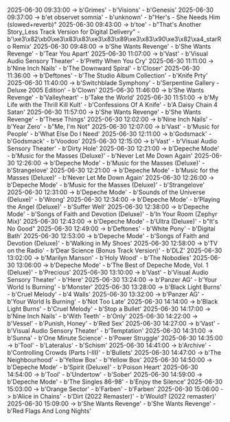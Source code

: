 2025-06-30 09:33:00 -> b'Grimes' - b'Visions' - b'Genesis'
2025-06-30 09:37:00 -> b'et observet somnia' - b'unknown' - b"Her's - She Needs Him (slowed+reverb)"
2025-06-30 09:43:00 -> b'toe' - b"That's Another Story_Less Track Version for Digital Delivery" - b'\xe3\x82\xb0\xe3\x83\x83\xe3\x83\x89\xe3\x83\x90\xe3\x82\xa4_starRo Remix'
2025-06-30 09:48:00 -> b'She Wants Revenge' - b'She Wants Revenge' - b'Tear You Apart'
2025-06-30 11:07:00 -> b'Vast' - b'Visual Audio Sensory Theater' - b'Pretty When You Cry'
2025-06-30 11:11:00 -> b'Nine Inch Nails' - b'The Downward Spiral' - b'Closer'
2025-06-30 11:36:00 -> b'Deftones' - b'The Studio Album Collection' - b'Knife Prty'
2025-06-30 11:40:00 -> b'Switchblade Symphony' - b'Serpentine Gallery - Deluxe 2005 Edition' - b'Clown'
2025-06-30 11:46:00 -> b'She Wants Revenge' - b'Valleyheart' - b'Take the World'
2025-06-30 11:51:00 -> b'My Life with the Thrill Kill Kult' - b'Confessions Of A Knife' - b'A Daisy Chain 4 Satan'
2025-06-30 11:57:00 -> b'She Wants Revenge' - b'She Wants Revenge' - b'These Things'
2025-06-30 12:02:00 -> b'Nine Inch Nails' - b'Year Zero' - b"Me, I'm Not"
2025-06-30 12:07:00 -> b'Vast' - b'Music for People' - b'What Else Do I Need'
2025-06-30 12:11:00 -> b'Godsmack' - b'Godsmack' - b'Voodoo'
2025-06-30 12:15:00 -> b'Vast' - b'Visual Audio Sensory Theater' - b'Dirty Hole'
2025-06-30 12:21:00 -> b'Depeche Mode' - b'Music for the Masses (Deluxe)' - b'Never Let Me Down Again'
2025-06-30 12:26:00 -> b'Depeche Mode' - b'Music for the Masses (Deluxe)' - b'Strangelove'
2025-06-30 12:21:00 -> b'Depeche Mode' - b'Music for the Masses (Deluxe)' - b'Never Let Me Down Again'
2025-06-30 12:26:00 -> b'Depeche Mode' - b'Music for the Masses (Deluxe)' - b'Strangelove'
2025-06-30 12:31:00 -> b'Depeche Mode' - b'Sounds of the Universe (Deluxe)' - b'Wrong'
2025-06-30 12:34:00 -> b'Depeche Mode' - b'Playing the Angel (Deluxe)' - b'Suffer Well'
2025-06-30 12:38:00 -> b'Depeche Mode' - b'Songs of Faith and Devotion (Deluxe)' - b'In Your Room (Zephyr Mix)'
2025-06-30 12:43:00 -> b'Depeche Mode' - b'Ultra (Deluxe)' - b"It's No Good"
2025-06-30 12:49:00 -> b'Deftones' - b'White Pony' - b'Digital Bath'
2025-06-30 12:53:00 -> b'Depeche Mode' - b'Songs of Faith and Devotion (Deluxe)' - b'Walking in My Shoes'
2025-06-30 12:58:00 -> b'TV on the Radio' - b'Dear Science (Bonus Track Version)' - b'DLZ'
2025-06-30 13:02:00 -> b'Marilyn Manson' - b'Holy Wood' - b'The Nobodies'
2025-06-30 13:06:00 -> b'Depeche Mode' - b'The Best of Depeche Mode, Vol. 1 (Deluxe)' - b'Precious'
2025-06-30 13:10:00 -> b'Vast' - b'Visual Audio Sensory Theater' - b'Here'
2025-06-30 13:24:00 -> b'Panzer AG' - b'Your World Is Burning' - b'Monster'
2025-06-30 13:28:00 -> b'Black Light Burns' - b'Cruel Melody' - b'4 Walls'
2025-06-30 13:32:00 -> b'Panzer AG' - b'Your World Is Burning' - b'Not Too Late'
2025-06-30 14:14:00 -> b'Black Light Burns' - b'Cruel Melody' - b'Stop a Bullet'
2025-06-30 14:17:00 -> b'Nine Inch Nails' - b'With Teeth' - b'Only'
2025-06-30 14:22:00 -> b'Vessel' - b'Punish, Honey' - b'Red Sex'
2025-06-30 14:27:00 -> b'Vast' - b'Visual Audio Sensory Theater' - b'Temptation'
2025-06-30 14:31:00 -> b'Sunna' - b'One Minute Science' - b'Power Struggle'
2025-06-30 14:35:00 -> b'Tool' - b'Lateralus' - b'Schism'
2025-06-30 14:41:00 -> b'Archive' - b'Controlling Crowds (Parts I-III)' - b'Bullets'
2025-06-30 14:47:00 -> b'The Neighbourhood' - b'Yellow Box' - b'Yellow Box'
2025-06-30 14:50:00 -> b'Depeche Mode' - b'Spirit (Deluxe)' - b'Poison Heart'
2025-06-30 14:54:00 -> b'Tool' - b'Undertow' - b'Sober'
2025-06-30 14:59:00 -> b'Depeche Mode' - b'The Singles 86-98' - b'Enjoy the Silence'
2025-06-30 15:03:00 -> b'Orange Sector' - b'Farben' - b'Farben'
2025-06-30 15:06:00 -> b'Alice in Chains' - b'Dirt (2022 Remaster)' - b'Would? (2022 remaster)'
2025-06-30 15:09:00 -> b'She Wants Revenge' - b'She Wants Revenge' - b'Red Flags And Long Nights'
